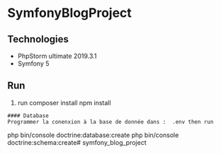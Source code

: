 ﻿# SymfonyBlogProject
 
 ## Technologies
* PhpStorm ultimate 2019.3.1
* Symfony 5
## Run
1. run composer install
npm install
```
#### Database
Programmer la conenxion à la base de donnée dans :  .env then run
```
php bin/console doctrine:database:create
php bin/console doctrine:schema:create# symfony_blog_project
